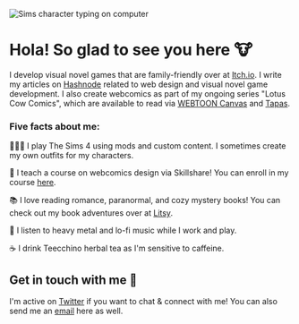 ![Sims character typing on computer](https://pbs.twimg.com/media/Efd-aUcWsAIr--M?format=jpg&name=large)

# Hola! So glad to see you here 🐮

I develop visual novel games that are family-friendly over at [Itch.io](http://redlotusdesignz.itch.io). I write my articles on [Hashnode](http://thecodingcow.com) related to web design and visual novel game development. I also create webcomics as part of my ongoing series "Lotus Cow Comics", which are available to read via [WEBTOON Canvas](https://www.webtoons.com/en/challenge/lotus-cow-comics/list?title_no=364889&page=1) and [Tapas](https://tapas.io/series/lotuscowcomics).

### Five facts about me: 

👩🏻‍💻 I play The Sims 4 using mods and custom content. I sometimes create my own outfits for my characters.

🎨 I teach a course on webcomics design via Skillshare! You can enroll in my course [here](https://skl.sh/3fxrr02). 

📚 I love reading romance, paranormal, and cozy mystery books! You can check out my book adventures over at [Litsy](https://www.litsy.com/web/user/redlotusdesignz).

🎵 I listen to heavy metal and lo-fi music while I work and play.

☕ I drink Teecchino herbal tea as I'm sensitive to caffeine.

## Get in touch with me 💬

I'm active on [Twitter](http://twitter.com/redlotusdesignz) if you want to chat & connect with me! You can also send me an [email](mailto:dchin@redlotusdesignz.com) here as well. 
